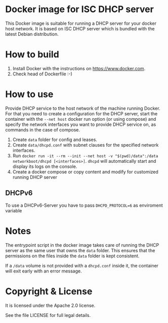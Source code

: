 Docker image for ISC DHCP server
================================

This Docker image is suitable for running a DHCP server for your docker host
network. It is based on ISC DHCP server which is bundled with the latest Debian
distribution.

How to build
============

 1. Install Docker with the instructions on <https://www.docker.com>.
 2. Check head of Dockerfile :-)

How to use
==========

Provide DHCP service to the host network of the machine running Docker. For that you need
to create a configuration for the DHCP server, start the container with the 
`--net host` docker run option (or using compose) and specify the network interfaces you 
want to provide DHCP service on, as commands in the case of compose.

 1. Create `data` folder for config and leases.
 2. Create `data/dhcpd.conf` with subnet clauses for the specified
    network interfaces. 
 3. Run `docker run -it --rm --init --net host -v "$(pwd)/data":/data networkboot/dhcpd [<interfaces>]`.
    `dhcpd` will automatically start and display its logs on the console.
 4. Create a docker compose or copy content and modify for customized running DHCP server

DHCPv6
------

To use a DHCPv6-Server you have to pass `DHCPD_PROTOCOL=6` as enviroment variable

Notes
=====

The entrypoint script in the docker image takes care of running the DHCP
server as the same user that owns the `data` folder.  This ensures that the
permissions on the files inside the `data` folder is kept consistent.

If a `/data` volume is not provided with a `dhcpd.conf` inside it, the
container will exit early with an error message.

Copyright & License
===================

It is licensed under the Apache 2.0 license.

See the file LICENSE for full legal details.
